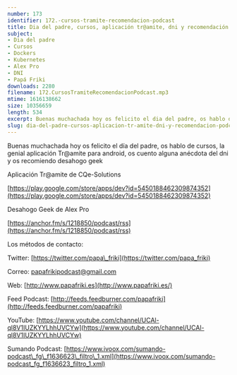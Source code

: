 ```yaml
---
number: 173
identifier: 172.-cursos-tramite-recomendacion-podcast
title: Dia del padre, cursos, aplicación tr@amite, dni y recomendación podcast
subject:
- Dia del padre
- Cursos
- Dockers
- Kubernetes
- Alex Pro
- DNI
- Papá Friki
downloads: 2280
filename: 172.CursosTramiteRecomendacionPodcast.mp3
mtime: 1616138662
size: 10356659
length: 534
excerpt: Buenas muchachada hoy os felicito el dia del padre, os hablo de cursos, la genial aplicación tr@amite para android, os cuento alguna anécdota del dni y os recomiendo desahogo geek
slug: dia-del-padre-cursos-aplicacion-tr-amite-dni-y-recomendacion-podcast
---
```

Buenas muchachada hoy os felicito el día del padre, os hablo de cursos, la genial aplicación Tr@amite para android, os cuento alguna anécdota del dni y os recomiendo desahogo geek  

Aplicación Tr@amite de CQe-Solutions

[https://play.google.com/store/apps/dev?id=5450188462309874352](https://play.google.com/store/apps/dev?id=5450188462309874352)  

Desahogo Geek de Alex Pro

[https://anchor.fm/s/1218850/podcast/rss](https://anchor.fm/s/1218850/podcast/rss)  

Los métodos de contacto:  

Twitter: [https://twitter.com/papa\_friki](https://twitter.com/papa_friki)

Correo: [papafrikipodcast@gmail.com](https://archive.org/details/papafrikipodast@gmail.com)

Web: [http://www.papafriki.es](http://www.papafriki.es/)

Feed Podcast: [http://feeds.feedburner.com/papafriki](http://feeds.feedburner.com/papafriki)

YouTube: [https://www.youtube.com/channel/UCAl-ql8V1IUZKYYLhhUVCYw](https://www.youtube.com/channel/UCAl-ql8V1IUZKYYLhhUVCYw)  

Sumando Podcast: [https://www.ivoox.com/sumando-podcast\_fg\_f1636623\_filtro\_1.xml](https://www.ivoox.com/sumando-podcast_fg_f1636623_filtro_1.xml)
